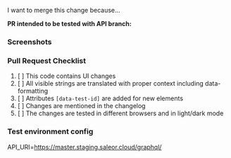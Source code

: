 I want to merge this change because...

<!-- Please mention all relevant issue numbers. -->

**PR intended to be tested with API branch:** <!-- For example: feature/warehouses  -->

### Screenshots

<!-- If your changes affect the UI, providing "before" and "after" screenshots will
greatly reduce the amount of work needed to review your work. -->

### Pull Request Checklist

<!-- Please keep this section. It will make maintainer's life easier. -->

1. [ ] This code contains UI changes
2. [ ] All visible strings are translated with proper context including data-formatting
3. [ ] Attributes `[data-test-id]` are added for new elements
4. [ ] Changes are mentioned in the changelog
5. [ ] The changes are tested in different browsers and in light/dark mode

### Test environment config

<!-- Do not remove this section. It is required to properly setup test deployment instance.
Modify API_URI if you want test instance to use custom backend. CYPRESS_API_URI is optional, use when necessary. -->

API_URI=https://master.staging.saleor.cloud/graphql/
